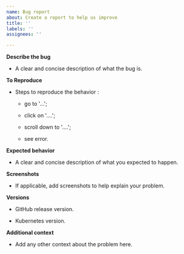 ```yaml
---
name: Bug report
about: Create a report to help us improve
title: ''
labels: ''
assignees: ''

---
```


**Describe the bug**

* A clear and concise description of what the bug is.

**To Reproduce**

* Steps to reproduce the behavior :

  * go to '...';

  * click on '....';

  * scroll down to '....';

  * see error.

**Expected behavior**

* A clear and concise description of what you expected to happen.

**Screenshots**

* If applicable, add screenshots to help explain your problem.

**Versions**

* GitHub release version.

* Kubernetes version.

**Additional context**

* Add any other context about the problem here.
